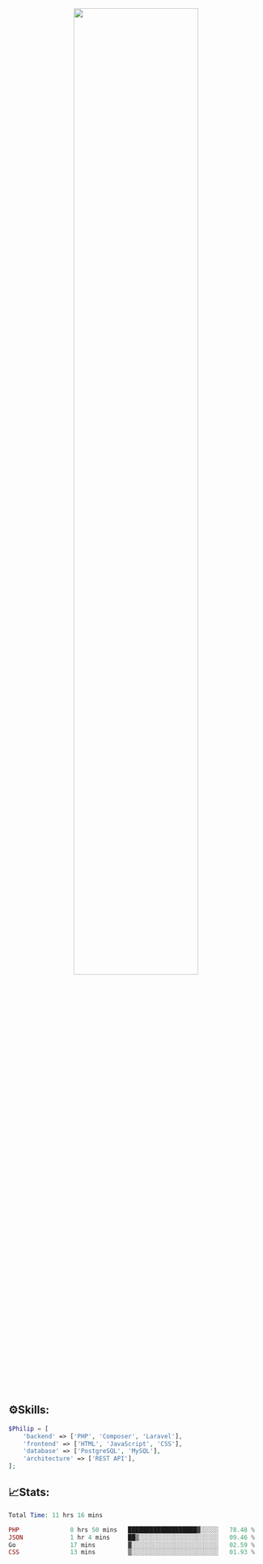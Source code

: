 <div align="center">
<img src="https://readme-typing-svg.demolab.com?font=Inconsolata&weight=500&size=50&duration=4000&pause=300&color=A7A459&center=true&vCenter=true&multiline=true&repeat=false&random=false&width=1300&height=140&lines=Hello,+Привет;I'm+Philip+a+beginner+backend+developer+in+php" width="70%" />
</div>

## ⚙️Skills:
```php
$Philip = [
    'backend' => ['PHP', 'Composer', 'Laravel'],
    'frontend' => ['HTML', 'JavaScript', 'CSS'],
    'database' => ['PostgreSQL', 'MySQL'],
    'architecture' => ['REST API'],
];
```
## 📈Stats:
<!--START_SECTION:waka-->

```PHP
Total Time: 11 hrs 16 mins

PHP              8 hrs 50 mins   ███████████████████▓░░░░░   78.48 %
JSON             1 hr 4 mins     ██▒░░░░░░░░░░░░░░░░░░░░░░   09.46 %
Go               17 mins         ▓░░░░░░░░░░░░░░░░░░░░░░░░   02.59 %
CSS              13 mins         ▒░░░░░░░░░░░░░░░░░░░░░░░░   01.93 %
```

<!--END_SECTION:waka-->

